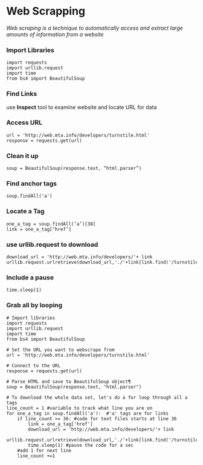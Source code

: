 # Web Scrapping
*Web scraping is a technique to automatically access and extract large amounts of information from a website*

### Import Libraries
```
import requests
import urllib.request
import time
from bs4 import BeautifulSoup
```
### Find Links
use **Inspect** tool to examine website and locate URL for data
### Access URL
```
url = 'http://web.mta.info/developers/turnstile.html'
response = requests.get(url)
```
### Clean it up
```
soup = BeautifulSoup(response.text, “html.parser”)
```
### Find anchor tags
```
soup.findAll('a')
```
### Locate a Tag
```
one_a_tag = soup.findAll(‘a’)[38]
link = one_a_tag[‘href’]
```
### use urllib.request to download
```
download_url = 'http://web.mta.info/developers/'+ link
urllib.request.urlretrieve(download_url,'./'+link[link.find('/turnstile_')+1:])
```
### Include a pause
```
time.sleep(1)
```
### Grab all by looping
```
# Import libraries
import requests
import urllib.request
import time
from bs4 import BeautifulSoup

# Set the URL you want to webscrape from
url = 'http://web.mta.info/developers/turnstile.html'

# Connect to the URL
response = requests.get(url)

# Parse HTML and save to BeautifulSoup object¶
soup = BeautifulSoup(response.text, "html.parser")

# To download the whole data set, let's do a for loop through all a tags
line_count = 1 #variable to track what line you are on
for one_a_tag in soup.findAll('a'):  #'a' tags are for links
    if line_count >= 36: #code for text files starts at line 36
        link = one_a_tag['href']
        download_url = 'http://web.mta.info/developers/'+ link
        urllib.request.urlretrieve(download_url,'./'+link[link.find('/turnstile_')+1:]) 
        time.sleep(1) #pause the code for a sec
    #add 1 for next line
    line_count +=1
```
